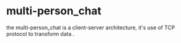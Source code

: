 # multi-person_chat
the multi-person_chat is a client-server architecture,
it's use of TCP protocol to transform data .
